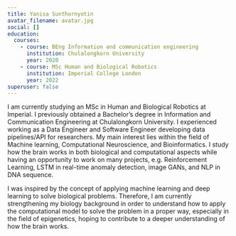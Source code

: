 ```yaml
---
title: Yanisa Sunthornyotin
avatar_filename: avatar.jpg
social: []
education:
  courses:
    - course: BEng Information and communication engineering
      institution: Chulalongkorn University
      year: 2020
    - course: MSc Human and Biological Robotics
      institution: Imperial College London
      year: 2022
superuser: false
---
```

I am currently studying an MSc in Human and Biological Robotics at Imperial. I previously obtained a Bachelor’s degree in Information and Communication Engineering at Chulalongkorn University. I experienced working as a Data Engineer and Software Engineer developing data pipelines/API for researchers. My main interest lies within the field of Machine learning, Computational Neuroscience, and Bioinformatics. I study how the brain works in both biological and computational aspects while having an opportunity to work on many projects, e.g. Reinforcement Learning, LSTM in real-time anomaly detection, image GANs, and NLP in DNA sequence.

I was inspired by the concept of applying machine learning and deep learning to solve biological problems. Therefore, I am currently strengthening my biology background in order to understand how to apply the computational model to solve the problem in a proper way, especially in the field of epigenetics, hoping to contribute to a deeper understanding of how the brain works.